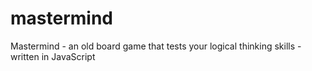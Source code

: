 # mastermind
Mastermind - an old board game that tests your logical thinking skills - written in JavaScript
